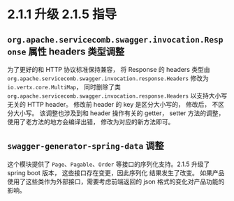 # 2.1.1 升级 2.1.5 指导

## `org.apache.servicecomb.swagger.invocation.Response` 属性 headers 类型调整

为了更好的和 HTTP 协议标准保持兼容， 将 Response 的 headers 类型由 
`org.apache.servicecomb.swagger.invocation.response.Headers` 修改为 
`io.vertx.core.MultiMap`， 同时删除了类 `org.apache.servicecomb.swagger.invocation.response.Headers`
以支持大小写无关的 HTTP header。 修改前 header 的 key 是区分大小写的，
修改后， 不区分大小写。 该调整也涉及到和 header 操作有关的 getter， setter 方法的调整，使用了老方法的地方会编译出错，
修改为对应的新方法即可。 

## `swagger-generator-spring-data` 调整

这个模块提供了 `Page`、`Pagable`、`Order` 等接口的序列化支持。2.1.5 升级了 spring boot 版本， 这些接口存在变更，因此序列化
结果发生了改变。 如果产品使用了这些类作为外部接口，需要考虑前端返回的 json 格式的变化对产品功能的影响。 



